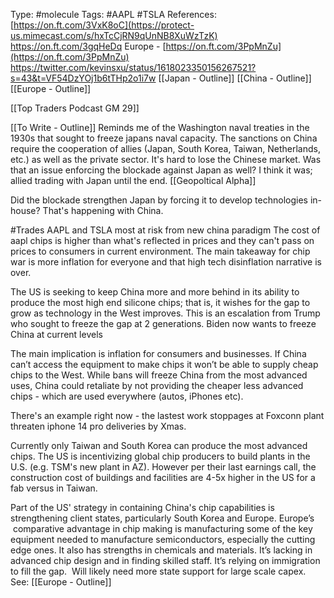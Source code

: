 Type: #molecule 
Tags: #AAPL #TSLA
References:
[https://on.ft.com/3VxK8oC](https://protect-us.mimecast.com/s/hxTcCjRN9qUnNB8XuWzTzK)
https://on.ft.com/3gqHeDq
Europe - [https://on.ft.com/3PpMnZu](https://on.ft.com/3PpMnZu)
https://twitter.com/kevinsxu/status/1618023350156267521?s=43&t=VF54DzYOj1b6tTHp2o1i7w
[[Japan - Outline]]
[[China - Outline]]
[[Europe - Outline]]

[[Top Traders Podcast GM 29]]


[[To Write - Outline]]
Reminds me of the Washington naval treaties in the 1930s that sought to freeze japans naval capacity. The sanctions on China require the cooperation of allies (Japan, South Korea, Taiwan, Netherlands, etc.) as well as the private sector. It's hard to lose the Chinese market. Was that an issue enforcing the blockade against Japan as well? I think it was; allied trading with Japan until the end. [[Geopoltical Alpha]]

Did the blockade strengthen Japan by forcing it to develop technologies in-house? That's happening with China.   



#Trades 
AAPL and TSLA most at risk from new china paradigm
The cost of aapl chips is higher than what's reflected in prices and they can't pass on prices to consumers in current environment. The main takeaway for chip war is more inflation for everyone and that high tech disinflation narrative is over.



The US is seeking to keep China more and more behind in its ability to produce the most high end silicone chips; that is, it wishes for the gap to grow as technology in the West improves. This is an escalation from Trump who sought to freeze the gap at 2 generations. Biden now wants to freeze China at current levels  

The main implication is inflation for consumers and businesses. If China can’t access the equipment to make chips it won’t be able to supply cheap chips to the West. While bans will freeze China from the most advanced uses, China could retaliate by not providing the cheaper less advanced chips - which are used everywhere (autos, iPhones etc).

There's an example right now - the lastest work stoppages at Foxconn plant threaten iphone 14 pro deliveries by Xmas.

Currently only Taiwan and South Korea can produce the most advanced chips. The US is incentivizing global chip producers to build plants in the U.S. (e.g. TSM's new plant in AZ). However per their last earnings call, the construction cost of buildings and facilities are 4-5x higher in the US for a fab versus in Taiwan. 

  
Part of the US' strategy in containing China's chip capabilities is strengthening client states, particularly South Korea and Europe. Europe’s  comparative advantage in chip making is manufacturing some of the key equipment needed to manufacture semiconductors, especially the cutting edge ones. It also has strengths in chemicals and materials. It’s lacking in advanced chip design and in finding skilled staff. It’s relying on immigration to fill the gap.  Will likely need more state support for large scale capex.  See: [[Europe - Outline]] 
  
  



